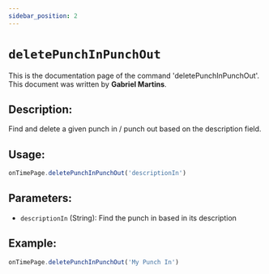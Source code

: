 ```yaml
---
sidebar_position: 2
---
```


# `deletePunchInPunchOut`

This is the documentation page of the command 'deletePunchInPunchOut'. This document was written by **Gabriel Martins**.

## Description:

Find and delete a given punch in / punch out based on the description field.

## Usage:

```js
onTimePage.deletePunchInPunchOut('descriptionIn')
```

## Parameters:

- `descriptionIn` (String): Find the punch in based in its description

## Example:

```js
onTimePage.deletePunchInPunchOut('My Punch In')
```